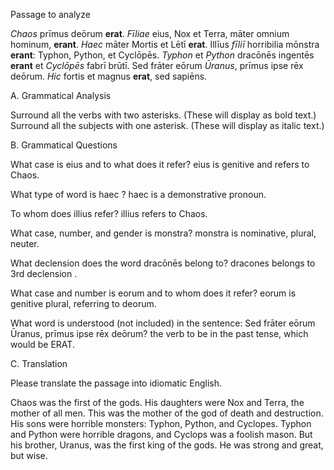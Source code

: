 

Passage to analyze

*Chaos* prīmus deōrum **erat**.
*Fīliae* eius, Nox et Terra, māter omnium hominum, **erant**.
*Haec* māter Mortis et Lētī **erat**.
Illīus *fīliī* horribilia mōnstra **erant**: Typhon, Python, et Cyclōpēs.
*Typhon* et *Python* dracōnēs ingentēs **erant** et *Cyclōpēs* fabrī brūtī.
Sed frāter eōrum *Ūranus*, prīmus ipse rēx deōrum.
*Hic* fortis et magnus **erat**, sed sapiēns.

A. Grammatical Analysis

Surround all the verbs with two asterisks. (These will display as bold text.) Surround all the subjects with one asterisk. (These will display as italic text.)

B. Grammatical Questions

What case is eius and to what does it refer? eius is genitive and refers to Chaos.

What type of word is haec ? haec is a demonstrative pronoun.

To whom does illius refer? illius refers to Chaos.

What case, number, and gender is monstra? monstra is nominative, plural, neuter.

What declension does the word dracōnēs belong to? dracones belongs to 3rd declension .

What case and number is eorum and to whom does it refer? eorum is genitive plural, referring to deorum.

What word is understood (not included) in the sentence: Sed frāter eōrum Ūranus, prīmus ipse rēx deōrum? the verb to be in the past tense, which would be ERAT.

C. Translation

Please translate the passage into idiomatic English.

Chaos was the first of the gods. His daughters were Nox and Terra, the mother of all men. This was the mother of the god of death and destruction. His sons were horrible monsters: Typhon, Python, and Cyclopes. Typhon and Python were horrible dragons, and Cyclops was a foolish mason. But his brother, Uranus, was the first king of the gods. He was strong and great, but wise. 
